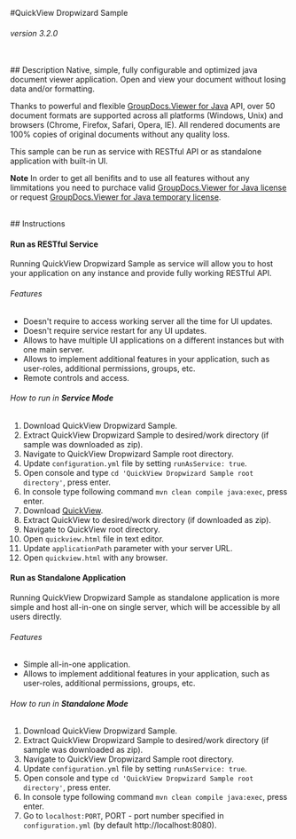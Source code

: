 #QuickView Dropwizard Sample
###### version 3.2.0

<br/>
## Description
Native, simple, fully configurable and optimized java document viewer application. Open and view your document without losing data and/or formatting.

Thanks to powerful and flexible [GroupDocs.Viewer for Java](http://www.groupdocs.com/java/document-viewer-library) API, over 50 document formats are supported across all platforms (Windows, Unix) and browsers (Chrome, Firefox, Safari, Opera, IE). All rendered documents are 100% copies of original documents without any quality loss.

This sample can be run as service with RESTful API or as standalone application with built-in UI.

**Note** In order to get all benifits and to use all features without any limmitations you need to purchace valid [GroupDocs.Viewer for Java license](http://purchase.groupdocs.com/purchase/order-online-step-1-of-8.aspx) or request [GroupDocs.Viewer for Java temporary license](http://groupdocs.com/Community/getting-started/java/document-viewer-java-library.aspx).

<br/>
## Instructions

#### Run as RESTful Service
Running QuickView Dropwizard Sample as service will allow you to host your application on any instance and provide fully working RESTful API.

###### Features
- Doesn't require to access working server all the time for UI updates.
- Doesn't require service restart for any UI updates.
- Allows to have multiple UI applications on a different instances but with one main server.
- Allows to implement additional features in your application, such as user-roles, additional permissions, groups, etc.
- Remote controls and access.

###### How to run in **Service Mode**
1. Download QuickView Dropwizard Sample.
2. Extract QuickView Dropwizard Sample to desired/work directory (if sample was downloaded as zip).
3. Navigate to QuickView Dropwizard Sample root directory.
4. Update `configuration.yml` file by setting `runAsService: true`.
5. Open console and type `cd 'QuickView Dropwizard Sample root directory'`, press enter.
6. In console type following command `mvn clean compile java:exec`, press enter.
7. Download [QuickView](https://github.com/LilAlex/QuickView).
8. Extract QuickView to desired/work directory (if downloaded as zip).
9. Navigate to QuickView root directory.
10. Open `quickview.html` file in text editor.
11. Update `applicationPath` parameter with your server URL.
12. Open `quickview.html` with any browser.


#### Run as Standalone Application
Running QuickView Dropwizard Sample as standalone application is more simple and host all-in-one on single server, which will be accessible by all users directly.

###### Features
- Simple all-in-one application.
- Allows to implement additional features in your application, such as user-roles, additional permissions, groups, etc.

###### How to run in **Standalone Mode**
1. Download QuickView Dropwizard Sample.
2. Extract QuickView Dropwizard Sample to desired/work directory (if sample was downloaded as zip).
3. Navigate to QuickView Dropwizard Sample root directory.
4. Update `configuration.yml` file by setting `runAsService: true`.
5. Open console and type `cd 'QuickView Dropwizard Sample root directory'`, press enter.
6. In console type following command `mvn clean compile java:exec`, press enter.
7. Go to `localhost:PORT`, PORT - port number specified in `configuration.yml` (by default http://localhost:8080).